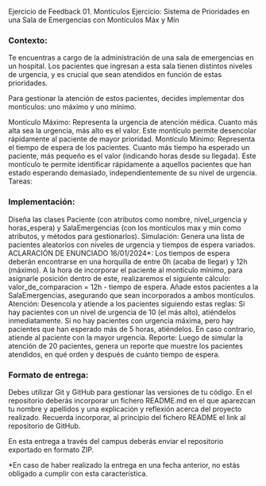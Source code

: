 Ejercicio de Feedback 01. Montículos
Ejercicio: Sistema de Prioridades en una Sala de Emergencias con Montículos Máx y Mín

### Contexto:

Te encuentras a cargo de la administración de una sala de emergencias en un hospital. Los pacientes que ingresan a esta sala tienen distintos niveles de urgencia, y es crucial que sean atendidos en función de estas prioridades.

Para gestionar la atención de estos pacientes, decides implementar dos montículos: uno máximo y uno mínimo.

Montículo Máximo: Representa la urgencia de atención médica. Cuanto más alta sea la urgencia, más alto es el valor. Este montículo permite desencolar rápidamente al paciente de mayor prioridad.
Montículo Mínimo: Representa el tiempo de espera de los pacientes. Cuanto más tiempo ha esperado un paciente, más pequeño es el valor (indicando horas desde su llegada). Este montículo te permite identificar rápidamente a aquellos pacientes que han estado esperando demasiado, independientemente de su nivel de urgencia.
Tareas:

### Implementación:
Diseña las clases Paciente (con atributos como nombre, nivel_urgencia y horas_espera) y SalaEmergencias (con los montículos max y min como atributos, y métodos para gestionarlos).
Simulación:
Genera una lista de pacientes aleatorios con niveles de urgencia y tiempos de espera variados. ACLARACIÓN DE ENUNCIADO 16/01/2024*: Los tiempos de espera deberán encontrarse en una horquilla de entre 0h (acaba de llegar) y 12h (máximo). A la hora de incorporar el paciente al montículo mínimo, para asignarle posición dentro de este, realizaremos el siguiente cálculo: valor_de_comparacion = 12h - tiempo de espera.
Añade estos pacientes a la SalaEmergencias, asegurando que sean incorporados a ambos montículos.
Atención:
Desencola y atiende a los pacientes siguiendo estas reglas:
Si hay pacientes con un nivel de urgencia de 10 (el más alto), atiéndelos inmediatamente.
Si no hay pacientes con urgencia máxima, pero hay pacientes que han esperado más de 5 horas, atiéndelos.
En caso contrario, atiende al paciente con la mayor urgencia.
Reporte:
Luego de simular la atención de 20 pacientes, genera un reporte que muestre los pacientes atendidos, en qué orden y después de cuánto tiempo de espera.

### Formato de entrega:
Debes utilizar Git y GitHub para gestionar las versiones de tu código. En el repositorio deberás incorporar un fichero README.md en el que aparezcan tu nombre y apellidos y una explicación y reflexión acerca del proyecto realizado. Recuerda incorporar, al principio del fichero README el link al repositorio de GitHub.

En esta entrega a través del campus deberás enviar el repositorio exportado en formato ZIP. 





*En caso de haber realizado la entrega en una fecha anterior, no estás obligado a cumplir con esta característica.
